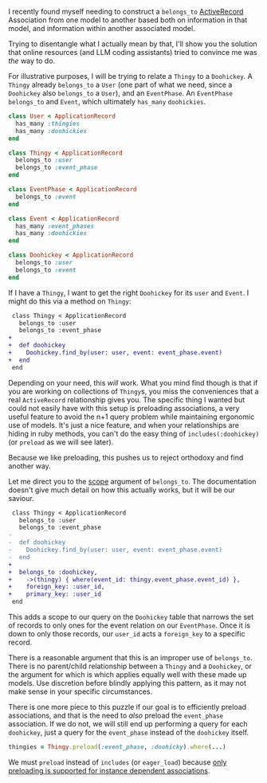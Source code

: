 I recently found myself needing to construct a `belongs_to` [ActiveRecord](https://guides.rubyonrails.org/active_record_basics.html) Association from one model to another based both on information in that model, and information within another associated model.

Trying to disentangle what I actually mean by that, I'll show you the solution that online resources (and LLM coding assistants) tried to convince me was _the_ way to do.

For illustrative purposes, I will be trying to relate a `Thingy` to a `Doohickey`. A `Thingy` already `belongs_to` a `User` (one part of what we need, since a `Doohickey` also `belongs_to` a `User`), and an `EventPhase`. An `EventPhase` `belongs_to` and `Event`, which ultimately `has_many` `doohickies`.

```ruby
class User < ApplicationRecord
  has_many :thingies
  has_many :doohickies
end

class Thingy < ApplicationRecord
  belongs_to :user
  belongs_to :event_phase
end

class EventPhase < ApplicationRecord
  belongs_to :event
end

class Event < ApplicationRecord
  has_many :event_phases
  has_many :doohickies
end

class Doohickey < ApplicationRecord
  belongs_to :user
  belongs_to :event
end
```

If I have a `Thingy`, I want to get the right `Doohickey` for its `user` and `Event`. I might do this via a method on `Thingy`:

```diff
 class Thingy < ApplicationRecord
   belongs_to :user
   belongs_to :event_phase
+
+  def doohickey
+    Doohickey.find_by(user: user, event: event_phase.event)
+  end
 end
```

Depending on your need, this _will_ work. What you mind find though is that if you are working on collections of `Thingy`s, you miss the conveniences that a real `ActiveRecord` relationship gives you. The specific thing I wanted but could not easily have with this setup is preloading associations, a very useful feature to avoid the n+1 query problem while maintaining ergonomic use of models. It's just a nice feature, and when your relationships are hiding in ruby methods, you can't do the easy thing of `includes(:doohickey)` (or `preload` as we will see later).

Because we like preloading, this pushes us to reject orthodoxy and find another way.

Let me direct you to the [scope](https://api.rubyonrails.org/v8.0.1/classes/ActiveRecord/Associations/ClassMethods.html#method-i-belongs_to-label-Scopes) argument of `belongs_to`. The documentation doesn't give much detail on how this actually works, but it will be our saviour.

```diff
 class Thingy < ApplicationRecord
   belongs_to :user
   belongs_to :event_phase
-
-  def doohickey
-    Doohickey.find_by(user: user, event: event_phase.event)
-  end
+
+  belongs_to :doohickey,
+    ->(thingy) { where(event_id: thingy.event_phase.event_id) },
+    foreign_key: :user_id,
+    primary_key: :user_id
 end
```

This adds a scope to our query on the `Doohickey` table that narrows the set of records to only ones for the event relation on our `EventPhase`. Once it is down to only those records, our `user_id` acts a `foreign_key` to a specific record.

There is a reasonable argument that this is an improper use of `belongs_to`. There is no parent/child relationship between a `Thingy` and a `Doohickey`, or the argument for which is which applies equally well with these made up models. Use discretion before blindly applying this pattern, as it may not make sense in your specific circumstances.

There is one more piece to this puzzle if our goal is to efficiently preload associations, and that is the need to _also_ preload the `event_phase` association. If we do not, we will still end up performing a query for each `doohickey`, just a query for the `event_phase` instead of the `doohickey` itself.

```ruby
thingies = Thingy.preload(:event_phase, :doohicky).where(...)
```

We must `preload` instead of `includes` (or `eager_load`) because [only preloading is supported for instance dependent associations](https://github.com/rails/rails/pull/42553).

